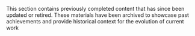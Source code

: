 This section contains previously completed content that has since been updated or retired. These materials have been archived to showcase past achievements and provide historical context for the evolution of current work
